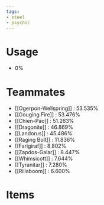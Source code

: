```yaml
---
tags:
- steel
- psychic
---
```

# Usage
- 0%
# Teammates
- [[Ogerpon-Wellspring]] : 53.535%
- [[Gouging Fire]] : 53.476%
- [[Chien-Pao]] : 51.263%
- [[Dragonite]] : 46.869%
- [[Landorus]] : 45.486%
- [[Raging Bolt]] : 11.836%
- [[Farigiraf]] : 8.802%
- [[Zapdos-Galar]] : 8.447%
- [[Whimsicott]] : 7.644%
- [[Tyranitar]] : 7.280%
- [[Rillaboom]] : 6.600%
# Items